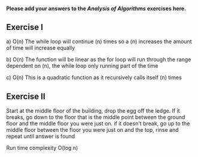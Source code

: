 #### Please add your answers to the ***Analysis of  Algorithms*** exercises here.

## Exercise I

a) O(n) The while loop will continue (n) times so a (n) increases the amount of time will increase equally


b) O(n) The function will be linear as the for loop will run through the range dependent on (n), the while loop only running part of the time


c) O(n) This is a quadratic function as it recursively calls itself (n) times

## Exercise II
Start at the middle floor of the building, drop the egg off the ledge. If it breaks, go down to the floor that is the middle point between the ground floor and the middle floor you were just on. if it doesn't break, go up to the middle floor between the floor you were just on and the top, rinse and repeat until answer is found

Run time complexity O(log n)

